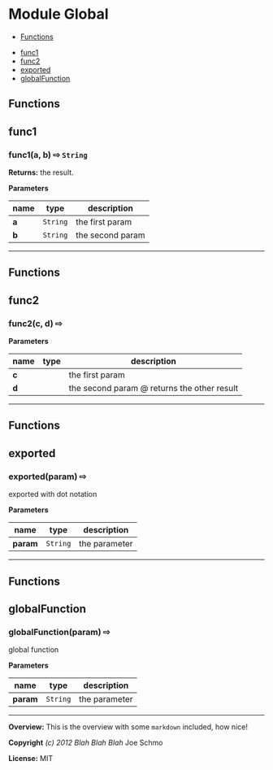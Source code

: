 
# Module Global


* [Functions](#functions)
 - [func1](#func1)
 - [func2](#func2)
 - [exported](#exported)
 - [globalFunction](#globalFunction)






## Functions
## func1
### func1(a, b)  &#x21e8; `String`




**Returns:** the result.

**Parameters**

| name | type | description |
|------|------|-------------|
| **a** | `String` | the first param |
| **b** | `String` | the second param |


---
## Functions
## func2
### func2(c, d)  &#x21e8; 




**Parameters**

| name | type | description |
|------|------|-------------|
| **c** |  | the first param |
| **d** |  | the second param @ returns the other result |


---
## Functions
## exported
### exported(param)  &#x21e8; 

exported with dot notation



**Parameters**

| name | type | description |
|------|------|-------------|
| **param** | `String` | the parameter |


---
## Functions
## globalFunction
### globalFunction(param)  &#x21e8; 

global function



**Parameters**

| name | type | description |
|------|------|-------------|
| **param** | `String` | the parameter |


---



**Overview:** This is the overview with some `markdown` included, how nice!

**Copyright** *(c) 2012 Blah Blah Blah* Joe Schmo

**License:** MIT 


